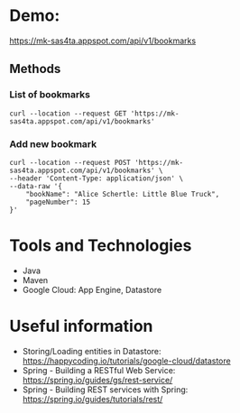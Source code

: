 # Demo:

https://mk-sas4ta.appspot.com/api/v1/bookmarks

## Methods

### List of bookmarks
```
curl --location --request GET 'https://mk-sas4ta.appspot.com/api/v1/bookmarks'
```

### Add new bookmark
```
curl --location --request POST 'https://mk-sas4ta.appspot.com/api/v1/bookmarks' \
--header 'Content-Type: application/json' \
--data-raw '{
    "bookName": "Alice Schertle: Little Blue Truck",
    "pageNumber": 15
}'
```

# Tools and Technologies

- Java
- Maven
- Google Cloud: App Engine, Datastore

# Useful information

- Storing/Loading entities in Datastore: https://happycoding.io/tutorials/google-cloud/datastore
- Spring - Building a RESTful Web Service: https://spring.io/guides/gs/rest-service/
- Spring - Building REST services with Spring: https://spring.io/guides/tutorials/rest/